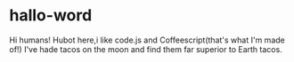 # hallo-word

Hi humans!
Hubot here,i like code.js and Coffeescript(that's what I'm made of!)
I've hade tacos on the moon and find them far superior to Earth tacos.
